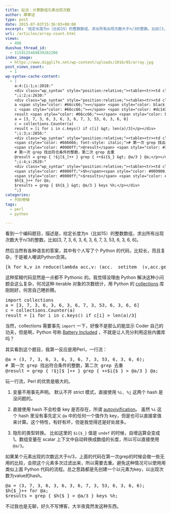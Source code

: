 ```yaml
---
title: 扯淡：计算数组元素出现次数
author: 摩摩诘
type: post
date: 2015-07-03T15:36:03+00:00
excerpt: '给定长度为n（比如15）的整数数组，求出所有出现次数大于n/3的整数。比如[3, 7, 3, 6, 3, 6, 3, 6, 7, 3, 53, 6, 3, 6, 6]。'
url: /articles/array-count.html
views:
  - 496
duoshuo_thread_id:
  - 1154125469839262206
index_image:
  - https://www.digglife.net/wp-content/uploads/2016/05/array.jpg
post_views_count:
  - 1
wp-syntax-cache-content:
  - |
    a:4:{i:1;s:2018:"
    <div class="wp_syntax" style="position:relative;"><table><tr><td class="code"><pre class="python" style="font-family:monospace;"><span style="color: black;">&#91;</span>k <span style="color: #ff7700;font-weight:bold;">for</span> k<span style="color: #66cc66;">,</span>v <span style="color: #ff7700;font-weight:bold;">in</span> <span style="color: #008000;">reduce</span><span style="color: black;">&#40;</span><span style="color: #ff7700;font-weight:bold;">lambda</span> acc<span style="color: #66cc66;">,</span>v: <span style="color: black;">&#40;</span>acc.<span style="color: #0000cd;">__setitem__</span><span style="color: black;">&#40;</span>v<span style="color: #66cc66;">,</span>acc.<span style="color: black;">get</span><span style="color: black;">&#40;</span>v<span style="color: #66cc66;">,</span><span style="color: #ff4500;">0</span><span style="color: black;">&#41;</span>+<span style="color: #ff4500;">1</span><span style="color: black;">&#41;</span><span style="color: #66cc66;">,</span>acc<span style="color: black;">&#41;</span><span style="color: black;">&#91;</span>-<span style="color: #ff4500;">1</span><span style="color: black;">&#93;</span><span style="color: #66cc66;">,</span> l<span style="color: #66cc66;">,</span> <span style="color: #008000;">dict</span><span style="color: black;">&#40;</span><span style="color: black;">&#41;</span><span style="color: black;">&#41;</span>.<span style="color: black;">items</span><span style="color: black;">&#40;</span><span style="color: black;">&#41;</span> <span style="color: #ff7700;font-weight:bold;">if</span> v<span style="color: #66cc66;">&gt;</span><span style="color: #008000;">len</span><span style="color: black;">&#40;</span>l<span style="color: black;">&#41;</span>/<span style="color: #ff4500;">3</span><span style="color: black;">&#93;</span></pre></td></tr></table><p class="theCode" style="display:none;">[k for k,v in reduce(lambda acc,v: (acc.__setitem__(v,acc.get(v,0)+1),acc)[-1], l, dict()).items() if v&gt;len(l)/3]</p></div>
    ";i:2;s:2630:"
    <div class="wp_syntax" style="position:relative;"><table><tr><td class="code"><pre class="python" style="font-family:monospace;"><span style="color: #ff7700;font-weight:bold;">import</span> <span style="color: #dc143c;">collections</span>
    a <span style="color: #66cc66;">=</span> <span style="color: black;">&#91;</span><span style="color: #ff4500;">3</span><span style="color: #66cc66;">,</span> <span style="color: #ff4500;">7</span><span style="color: #66cc66;">,</span> <span style="color: #ff4500;">3</span><span style="color: #66cc66;">,</span> <span style="color: #ff4500;">6</span><span style="color: #66cc66;">,</span> <span style="color: #ff4500;">3</span><span style="color: #66cc66;">,</span> <span style="color: #ff4500;">6</span><span style="color: #66cc66;">,</span> <span style="color: #ff4500;">3</span><span style="color: #66cc66;">,</span> <span style="color: #ff4500;">6</span><span style="color: #66cc66;">,</span> <span style="color: #ff4500;">7</span><span style="color: #66cc66;">,</span> <span style="color: #ff4500;">3</span><span style="color: #66cc66;">,</span> <span style="color: #ff4500;">53</span><span style="color: #66cc66;">,</span> <span style="color: #ff4500;">6</span><span style="color: #66cc66;">,</span> <span style="color: #ff4500;">3</span><span style="color: #66cc66;">,</span> <span style="color: #ff4500;">6</span><span style="color: #66cc66;">,</span> <span style="color: #ff4500;">6</span><span style="color: black;">&#93;</span>
    c <span style="color: #66cc66;">=</span> <span style="color: #dc143c;">collections</span>.<span style="color: black;">Counter</span><span style="color: black;">&#40;</span>a<span style="color: black;">&#41;</span>
    result <span style="color: #66cc66;">=</span> <span style="color: black;">&#91;</span>i <span style="color: #ff7700;font-weight:bold;">for</span> i <span style="color: #ff7700;font-weight:bold;">in</span> c.<span style="color: black;">keys</span><span style="color: black;">&#40;</span><span style="color: black;">&#41;</span> <span style="color: #ff7700;font-weight:bold;">if</span> c<span style="color: black;">&#91;</span>i<span style="color: black;">&#93;</span> <span style="color: #66cc66;">&gt;</span> <span style="color: #008000;">len</span><span style="color: black;">&#40;</span>a<span style="color: black;">&#41;</span>/<span style="color: #ff4500;">3</span><span style="color: black;">&#93;</span></pre></td></tr></table><p class="theCode" style="display:none;">import collections
    a = [3, 7, 3, 6, 3, 6, 3, 6, 7, 3, 53, 6, 3, 6, 6]
    c = collections.Counter(a)
    result = [i for i in c.keys() if c[i] &gt; len(a)/3]</p></div>
    ";i:3;s:2856:"
    <div class="wp_syntax" style="position:relative;"><table><tr><td class="code"><pre class="perl" style="font-family:monospace;"><span style="color: #0000ff;">@a</span> <span style="color: #339933;">=</span> <span style="color: #009900;">&#40;</span><span style="color: #cc66cc;">3</span><span style="color: #339933;">,</span> <span style="color: #cc66cc;">7</span><span style="color: #339933;">,</span> <span style="color: #cc66cc;">3</span><span style="color: #339933;">,</span> <span style="color: #cc66cc;">6</span><span style="color: #339933;">,</span> <span style="color: #cc66cc;">3</span><span style="color: #339933;">,</span> <span style="color: #cc66cc;">6</span><span style="color: #339933;">,</span> <span style="color: #cc66cc;">3</span><span style="color: #339933;">,</span> <span style="color: #cc66cc;">6</span><span style="color: #339933;">,</span> <span style="color: #cc66cc;">7</span><span style="color: #339933;">,</span> <span style="color: #cc66cc;">3</span><span style="color: #339933;">,</span> <span style="color: #cc66cc;">53</span><span style="color: #339933;">,</span> <span style="color: #cc66cc;">6</span><span style="color: #339933;">,</span> <span style="color: #cc66cc;">3</span><span style="color: #339933;">,</span> <span style="color: #cc66cc;">6</span><span style="color: #339933;">,</span> <span style="color: #cc66cc;">6</span><span style="color: #009900;">&#41;</span><span style="color: #339933;">;</span>
    <span style="color: #666666; font-style: italic;"># 第一次 grep 找出符合条件的整数，第二次 grep 去重</span>
    <span style="color: #0000ff;">@result</span> <span style="color: #339933;">=</span> <span style="color: #000066;">grep</span> <span style="color: #009900;">&#123;</span> <span style="color: #339933;">!</span><span style="color: #0000ff;">$j</span><span style="color: #009900;">&#91;</span><span style="color: #0000ff;">$_</span><span style="color: #009900;">&#93;</span><span style="color: #339933;">++</span> <span style="color: #009900;">&#125;</span> <span style="color: #000066;">grep</span> <span style="color: #009900;">&#123;</span> <span style="color: #339933;">++</span><span style="color: #0000ff;">$i</span><span style="color: #009900;">&#123;</span><span style="color: #0000ff;">$_</span><span style="color: #009900;">&#125;</span> <span style="color: #339933;">&gt;</span> <span style="color: #0000ff;">@a</span><span style="color: #339933;">/</span><span style="color: #cc66cc;">3</span> <span style="color: #009900;">&#125;</span> <span style="color: #0000ff;">@a</span><span style="color: #339933;">;</span></pre></td></tr></table><p class="theCode" style="display:none;">@a = (3, 7, 3, 6, 3, 6, 3, 6, 7, 3, 53, 6, 3, 6, 6);
    # 第一次 grep 找出符合条件的整数，第二次 grep 去重
    @result = grep { !$j[$_]++ } grep { ++$i{$_} &gt; @a/3 } @a;</p></div>
    ";i:4;s:2620:"
    <div class="wp_syntax" style="position:relative;"><table><tr><td class="code"><pre class="perl" style="font-family:monospace;"><span style="color: #0000ff;">@a</span> <span style="color: #339933;">=</span> <span style="color: #009900;">&#40;</span><span style="color: #cc66cc;">3</span><span style="color: #339933;">,</span> <span style="color: #cc66cc;">7</span><span style="color: #339933;">,</span> <span style="color: #cc66cc;">3</span><span style="color: #339933;">,</span> <span style="color: #cc66cc;">6</span><span style="color: #339933;">,</span> <span style="color: #cc66cc;">3</span><span style="color: #339933;">,</span> <span style="color: #cc66cc;">6</span><span style="color: #339933;">,</span> <span style="color: #cc66cc;">3</span><span style="color: #339933;">,</span> <span style="color: #cc66cc;">6</span><span style="color: #339933;">,</span> <span style="color: #cc66cc;">7</span><span style="color: #339933;">,</span> <span style="color: #cc66cc;">3</span><span style="color: #339933;">,</span> <span style="color: #cc66cc;">53</span><span style="color: #339933;">,</span> <span style="color: #cc66cc;">6</span><span style="color: #339933;">,</span> <span style="color: #cc66cc;">3</span><span style="color: #339933;">,</span> <span style="color: #cc66cc;">6</span><span style="color: #339933;">,</span> <span style="color: #cc66cc;">6</span><span style="color: #009900;">&#41;</span><span style="color: #339933;">;</span>
    <span style="color: #0000ff;">$h</span><span style="color: #009900;">&#123;</span><span style="color: #0000ff;">$_</span><span style="color: #009900;">&#125;</span><span style="color: #339933;">++</span> <span style="color: #b1b100;">for</span> <span style="color: #0000ff;">@a</span><span style="color: #339933;">;</span>
    <span style="color: #0000ff;">$results</span> <span style="color: #339933;">=</span> <span style="color: #000066;">grep</span> <span style="color: #009900;">&#123;</span> <span style="color: #0000ff;">$h</span><span style="color: #009900;">&#123;</span><span style="color: #0000ff;">$_</span><span style="color: #009900;">&#125;</span> <span style="color: #339933;">&gt;</span> <span style="color: #0000ff;">@a</span><span style="color: #339933;">/</span><span style="color: #cc66cc;">3</span> <span style="color: #009900;">&#125;</span> <span style="color: #000066;">keys</span> <span style="color: #0000ff;">%h</span><span style="color: #339933;">;</span></pre></td></tr></table><p class="theCode" style="display:none;">@a = (3, 7, 3, 6, 3, 6, 3, 6, 7, 3, 53, 6, 3, 6, 6);
    $h{$_}++ for @a;
    $results = grep { $h{$_} &gt; @a/3 } keys %h;</p></div>
    ";}
categories:
  - 代码卷轴
tags:
  - perl
  - python

---
```

看到一个编码题目，描述是，给定长度为n（比如15）的整数数组，求出所有出现次数大于n/3的整数。比如[3, 7, 3, 6, 3, 6, 3, 6, 7, 3, 53, 6, 3, 6, 6]。

然后当然有各种语言的答案，其中有个人写了个 Python 的代码，比较长，而且复杂，于是被人嘲讽Python丑哭。

<!--more-->

<pre lang='python'>[k for k,v in reduce(lambda acc,v: (acc.__setitem__(v,acc.get(v,0)+1),acc)[-1], l, dict()).items() if v>len(l)/3] 
</pre>

这种浆糊代码显然是一点都不 Pythonic 的。我觉得没理由 Python 解决这种小问题会这么复杂，何况这种 iterable 对象的次数统计，用 Python 的 <a href="https://docs.python.org/2/library/collections.html" target="_blank">collections</a> 库刚刚好，何苦自己瞎折腾。

<pre lang='python'>import collections
a = [3, 7, 3, 6, 3, 6, 3, 6, 7, 3, 53, 6, 3, 6, 6]
c = collections.Counter(a)
result = [i for i in c.keys() if c[i] > len(a)/3]
</pre>

当然，collections 需要事先 `import` 一下，好像不是那么的能显示 Coder 自己的功夫，但是啊，Python 号称 <a href="https://www.digglife.net/articles/python-urllib.html" target="_blank">Battery Included</a> ，不就是让人充分利用这些内置库吗？

其实看到这个题目，我第一反应是用Perl，一行流：

<pre lang='perl'>@a = (3, 7, 3, 6, 3, 6, 3, 6, 7, 3, 53, 6, 3, 6, 6);
# 第一次 grep 找出符合条件的整数，第二次 grep 去重
@result = grep { !$j[$_]++ } grep { ++$i{$_} > @a/3 } @a;
</pre>

玩一行流，Perl 的优势是极大的。

  1. 变量不用事先声明。
默认不开 strict 模式，直接使用 `%i, %j` 这两个 hash 是没问题的。

  2. 直接使用 hash 不会检查 key 是否存在，所谓 <a href="https://en.wikipedia.org/wiki/Autovivification" target="_blank">autovivification</a>。
虽然 `%i` 这个 hash 里没有事先定义 `@a` 中的任何一个值作为 key，但是也可以直接拿值来计算。这个特性，有好有坏，但是我觉得还是好处居多。

  3. 隐形的类型转换。
比如这里的 `$i{$_}` 值是 `undef` 的时候，自增运算会变成 1。数组变量在 scalar 上下文中自动转换成数组的长度，所以可以直接使用 `@a/3`。

如果某个元素出现的次数远大于n/3，上面的代码在第一次grep的时候会做一些无用的比较，会把这个元素多次过滤出来，所以需要去重。避免这种情况可以使用用类似上面 Python 代码的流程。总之思路都是先创建一个以元素为key，以出现次数为value的hash。

<pre lang='perl'>@a = (3, 7, 3, 6, 3, 6, 3, 6, 7, 3, 53, 6, 3, 6, 6);
$h{$_}++ for @a;
$results = grep { $h{$_} > @a/3 } keys %h;
</pre>

不过我也是无聊，好久不写博客，大半夜竟然发这种东西。